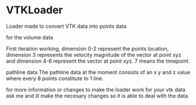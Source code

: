 # VTKLoader
Loader made to convert VTK data into points data

for the volume data

First iteration working, dimension 0-2 represent the points location, dimension 3 represents the velocity magnitude of the vector at point xyz and dimension 4-6 represent the vector at point xyz. 7 means the timepoint.

pathline data
The pathline data at the moment consists of an x y and z value where every 8 points constitute to 1 line.

for more information or changes to make the loader work for your vtk data ask me and ill make the necesary changes so it is able to deal with the data
